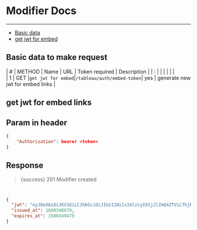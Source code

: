 # Modifier Docs

---

- [Basic data](#basic-data)
- [get jwt for embed](#get-embed-jwt)

<a name="basic-data"></a>
## Basic data to make request


| # | METHOD | Name              | URL             | Token required | Description     |
| : |        |                   |                 |                |                 |  
| 1 | GET    |`get jwt for embed`|`/tableau/auth/embed-token`| yes  | generate new jwt for embed links  |         


<a name="get-embed-jwt"></a>
## get jwt for embed links

## Param in header

```json
{
    "Authorization": bearer <token>
}
```

## Response

> {success} 201 Modifier created

#

```json
{
  "jwt": "eyJ0eXAiOiJKV1QiLCJhbGciOiJIUzI1NiIsImlzcyI6IjJlZmQ4ZTViLThjNzYtNDhlOS1hNmViLTU5MDU1ZjE5ZTgxMiIsImtpZCI6IjQ0YzBiMzdhLWZlMmEtNDhjNi04N2Q1LTM4ZjJkM2I0MWYxMiJ9.eyJqdGkiOiIxMjA3ZGJjNy1iNmE2LTQxMDktYTgwNS0wY2NiNzFlYTA2NGUiLCJhdWQiOiJ0YWJsZWF1Iiwic3ViIjoiY2NjQGNpcGgzci5jbyIsInNjcCI6WyJ0YWJsZWF1OnZpZXdzOmVtYmVkIl0sImlzcyI6IjJlZmQ4ZTViLThjNzYtNDhlOS1hNmViLTU5MDU1ZjE5ZTgxMiIsImlhdCI6MTY4MDM0ODg3OS41NzI0MzEsImV4cCI6MTY4MDM0OTQ3OS41NzI0NjV9.PzMKRfHmCrfMsvg2J5hyreTq6kKgKzkzP6Tj6fIYS2M",
  "issued_at": 1680348879,
  "expires_at": 1680349479
}
```
